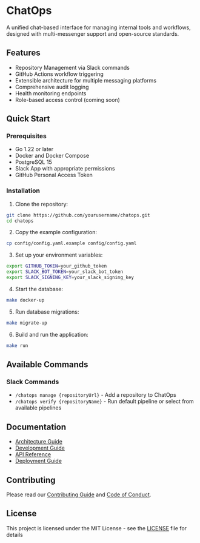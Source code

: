 # ChatOps

A unified chat-based interface for managing internal tools and workflows, designed with multi-messenger support and open-source standards.

## Features

- Repository Management via Slack commands
- GitHub Actions workflow triggering
- Extensible architecture for multiple messaging platforms
- Comprehensive audit logging
- Health monitoring endpoints
- Role-based access control (coming soon)

## Quick Start

### Prerequisites

- Go 1.22 or later
- Docker and Docker Compose
- PostgreSQL 15
- Slack App with appropriate permissions
- GitHub Personal Access Token

### Installation

1. Clone the repository:
```bash
git clone https://github.com/yourusername/chatops.git
cd chatops
```

2. Copy the example configuration:
```bash
cp config/config.yaml.example config/config.yaml
```

3. Set up your environment variables:
```bash
export GITHUB_TOKEN=your_github_token
export SLACK_BOT_TOKEN=your_slack_bot_token
export SLACK_SIGNING_KEY=your_slack_signing_key
```

4. Start the database:
```bash
make docker-up
```

5. Run database migrations:
```bash
make migrate-up
```

6. Build and run the application:
```bash
make run
```

## Available Commands

### Slack Commands

- `/chatops manage {repositoryUrl}` - Add a repository to ChatOps
- `/chatops verify {repositoryName}` - Run default pipeline or select from available pipelines

## Documentation

- [Architecture Guide](docs/architecture.md)
- [Development Guide](docs/development.md)
- [API Reference](docs/api.md)
- [Deployment Guide](docs/deployment.md)

## Contributing

Please read our [Contributing Guide](.github/CONTRIBUTING.md) and [Code of Conduct](.github/CODE_OF_CONDUCT.md).

## License

This project is licensed under the MIT License - see the [LICENSE](LICENSE) file for details 
